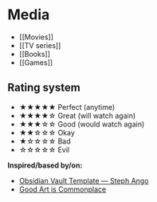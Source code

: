 # Media

- [[Movies]]
- [[TV series]]
- [[Books]]
- [[Games]]

## Rating system

- ★★★★★ Perfect (anytime)
- ★★★★☆ Great (will watch again)
- ★★★☆☆ Good (would watch again)
- ★★☆☆☆ Okay
- ★☆☆☆☆ Bad
- ☆☆☆☆☆ Evil

**Inspired/based by/on:**

- [Obsidian Vault Template — Steph Ango](https://stephango.com/vault#rating-system)
- [Good Art is Commonplace](https://taylor.town/2-stars)

